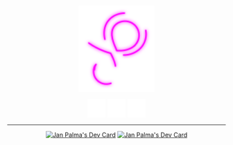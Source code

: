 <p align="center">
<img src="https://raw.githubusercontent.com/mobilex1122/mobilex1122/refs/heads/main/logo-anim.svg" height="200">
</p>
<p align="center">
  <a href="https://janpalma.cz/?mtm_campaign=social&mtm_source=github" target="_blank">
    <img src="https://raw.githubusercontent.com/mobilex1122/mobilex1122/refs/heads/main/link-web.svg" height="42" width="42"/></a>
  <a href="https://janpalma.cz/gallery?mtm_campaign=social&mtm_source=github" target="_blank">
    <img src="https://raw.githubusercontent.com/mobilex1122/mobilex1122/refs/heads/main/link-gallery.svg" height="42" width="42"/></a>
  <a href="https://mastodon.social/@mobilex1122" target="_blank">
    <img src="https://raw.githubusercontent.com/mobilex1122/mobilex1122/refs/heads/main/link-mastodon.svg" height="42" width="42"/></a>
</p>

----
<p align="center">
<!--<a href="https://app.daily.dev/mobilex1122"><img src="https://api.daily.dev/devcards/v2/tT4mMZK7hDxJXw6jtDyNe.png?type=wide&r=p84" width="420" alt="Jan Palma's Dev Card"/></a>-->
<a href="https://exercism.org/profiles/mobilex1122"><img src="https://api.janpalma.cz/exercism/graph.png?u=mobilex1122" width="420" alt="Jan Palma's Dev Card"/></a>
<a href="https://exercism.org/profiles/mobilex1122"><img src="https://api.janpalma.cz/exercism/tracks.png" width="420" alt="Jan Palma's Dev Card"/></a>
</p>
<!---
mobilex1122/mobilex1122 is a ✨ special ✨ repository because its `README.md` (this file) appears on your GitHub profile.
You can click the Preview link to take a look at your changes.
--->
